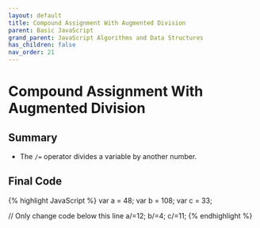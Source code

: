 ```yaml
---
layout: default
title: Compound Assignment With Augmented Division
parent: Basic JavaScript
grand_parent: JavaScript Algorithms and Data Structures
has_children: false
nav_order: 21
---
```

# Compound Assignment With Augmented Division
## Summary
- The `/=` operator divides a variable by another number.

## Final Code

{% highlight JavaScript %}
var a = 48;
var b = 108;
var c = 33;

// Only change code below this line
a/=12;
b/=4;
c/=11;
{% endhighlight %}